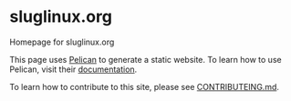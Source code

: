 sluglinux.org
=============

Homepage for sluglinux.org

This page uses [Pelican](http://blog.getpelican.com/) to generate a static website.
To learn how to use Pelican, visit their [documentation](http://docs.getpelican.com/en/3.6.3/).

To learn how to contribute to this site, please see [CONTRIBUTEING.md](https://gitlab.mooncitylabs.org/slug/sluglinux.org/blob/master/CONTRIBUTING.md).